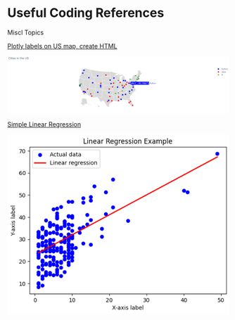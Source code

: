 # Useful Coding References

Miscl Topics

[Plotly labels on US map, create HTML](https://github.com/jamespairepo/_Reference/blob/main/data_science_from_scratch/nearest_neighbors.ipynb)

![screenshot](/screenshots/plotly_us_map.png)

[Simple Linear Regression](https://github.com/jamespairepo/_Reference/blob/main/data_science_from_scratch/simple_linear_regression.ipynb)

![screenshot](/screenshots/linear_regression.png)